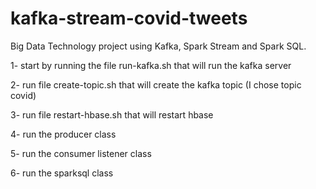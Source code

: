 # kafka-stream-covid-tweets
Big Data Technology project using Kafka, Spark Stream and Spark SQL.


1- start by running the file run-kafka.sh that will run the kafka server

2- run file create-topic.sh that will create the kafka topic (I chose topic covid)

3- run file restart-hbase.sh that will restart hbase

4- run the producer class

5- run the consumer listener class

6- run the sparksql class
